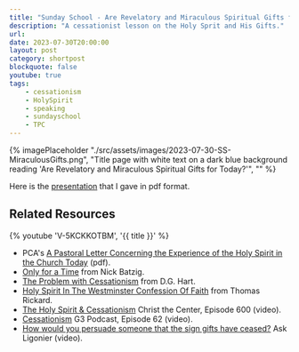 ```yaml
---
title: "Sunday School - Are Revelatory and Miraculous Spiritual Gifts for Today?"
description: "A cessationist lesson on the Holy Sprit and His Gifts."
url: 
date: 2023-07-30T20:00:00
layout: post
category: shortpost
blockquote: false
youtube: true
tags:
    - cessationism
    - HolySpirit
    - speaking
    - sundayschool
    - TPC
---
```


{% imagePlaceholder "./src/assets/images/2023-07-30-SS-MiraculousGifts.png", "Title page with white text on a dark blue background reading 'Are Revelatory and Miraculous
Spiritual Gifts for Today?'", "" %}

Here is the [presentation](https://www.dropbox.com/scl/fi/gua7nu6p4lchdfn6d3mdg/2023-07-30-SS-MiraculousGifts.pdf?rlkey=qfwhx3w745uyuc748tjx37qum&dl=0) that I gave in pdf format.



## Related Resources

{% youtube 'V-5KCKKOTBM', '{{ title }}' %}

- PCA's [A Pastoral Letter Concerning the Experience of the Holy Spirit in the Church Today](https://pcahistory.org/pca/digest/studies/1974_Pastoral_Letter_Holy_Spirit.pdf) (pdf).
- [Only for a Time](https://www.reformation21.org/blogs/only-for-a-time.php) from Nick Batzig.
- [The Problem with Cessationism](https://oldlife.org/2017/11/06/the-problem-with-cessationism/) from D.G. Hart.
- [Holy Spirit In The Westminster Confession Of Faith](https://sevenspringspresbyterian.com/holy-spirit-in-the-westminster-confession-of-faith) from Thomas Rickard.
- [The Holy Spirit & Cessationism](https://www.youtube.com/watch?v=3zueNcsqfyY) Christ the Center, Episode 600 (video).
- [Cessationism](https://www.youtube.com/watch?v=lVVVzP82MII&t=1546s) G3 Podcast, Episode 62 (video).
- [How would you persuade someone that the sign gifts have ceased?](https://www.youtube.com/watch?v=k03vGo1iMOg) Ask Ligonier (video).